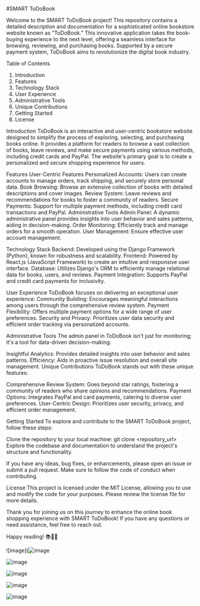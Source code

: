 ﻿#SMART ToDoBook

Welcome to the SMART ToDoBook project! This repository contains a detailed description and documentation for a sophisticated online bookstore website known as "ToDoBook." This innovative application takes the book-buying experience to the next level, offering a seamless interface for browsing, reviewing, and purchasing books. Supported by a secure payment system, ToDoBook aims to revolutionize the digital book industry.

Table of Contents
1. Introduction
2. Features
3. Technology Stack
4. User Experience
5. Administrative Tools
6. Unique Contributions
7. Getting Started
8. License

Introduction
ToDoBook is an interactive and user-centric bookstore website designed to simplify the process of exploring, selecting, and purchasing books online. It provides a platform for readers to browse a vast collection of books, leave reviews, and make secure payments using various methods, including credit cards and PayPal. The website's primary goal is to create a personalized and secure shopping experience for users.

Features
User-Centric Features
Personalized Accounts: Users can create accounts to manage orders, track shipping, and securely store personal data.
Book Browsing: Browse an extensive collection of books with detailed descriptions and cover images.
Review System: Leave reviews and recommendations for books to foster a community of readers.
Secure Payments: Support for multiple payment methods, including credit card transactions and PayPal.
Administrative Tools
Admin Panel: A dynamic administrative panel provides insights into user behavior and sales patterns, aiding in decision-making.
Order Monitoring: Efficiently track and manage orders for a smooth operation.
User Management: Ensure effective user account management.

Technology Stack
Backend: Developed using the Django Framework (Python), known for robustness and scalability.
Frontend: Powered by React.js (JavaScript Framework) to create an intuitive and responsive user interface.
Database: Utilizes Django's ORM to efficiently manage relational data for books, users, and reviews.
Payment Integration: Supports PayPal and credit card payments for inclusivity.

User Experience
ToDoBook focuses on delivering an exceptional user experience:
Community Building: Encourages meaningful interactions among users through the comprehensive review system.
Payment Flexibility: Offers multiple payment options for a wide range of user preferences.
Security and Privacy: Prioritizes user data security and efficient order tracking via personalized accounts.

Administrative Tools
The admin panel in ToDoBook isn't just for monitoring; it's a tool for data-driven decision-making:

Insightful Analytics: Provides detailed insights into user behavior and sales patterns.
Efficiency: Aids in proactive issue resolution and overall site management.
Unique Contributions
ToDoBook stands out with these unique features:

Comprehensive Review System: Goes beyond star ratings, fostering a community of readers who share opinions and recommendations.
Payment Options: Integrates PayPal and card payments, catering to diverse user preferences.
User-Centric Design: Prioritizes user security, privacy, and efficient order management.

Getting Started
To explore and contribute to the SMART ToDoBook project, follow these steps:

Clone the repository to your local machine:
git clone <repository_url>
Explore the codebase and documentation to understand the project's structure and functionality.

If you have any ideas, bug fixes, or enhancements, please open an issue or submit a pull request. Make sure to follow the code of conduct when contributing.

License
This project is licensed under the MIT License, allowing you to use and modify the code for your purposes. Please review the license file for more details.

Thank you for joining us on this journey to enhance the online book shopping experience with SMART ToDoBook! If you have any questions or need assistance, feel free to reach out.

Happy reading! 📚🛒📝


![image](![image](https://github.com/Rallfy/Licenta_2023/assets/44873170/f5f17bb0-a19c-45b6-b22f-4a32ceaecf12)

![image](https://github.com/Rallfy/Licenta_2023/assets/44873170/71046eaa-d466-43b3-9025-71a1932c33d0)

![image](https://github.com/Rallfy/Licenta_2023/assets/44873170/c2da9d7b-e372-46ef-90a8-91beac8f4f79)

![image](https://github.com/Rallfy/Licenta_2023/assets/44873170/bb1ac97a-87cb-438f-b58d-df08a2d15e1f)

![image](https://github.com/Rallfy/Licenta_2023/assets/44873170/ca41f67e-bcb0-451e-b1ec-b271f31b4aee)
